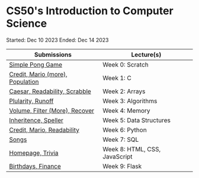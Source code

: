 # CS50's Introduction to Computer Science

Started: Dec 10 2023
Ended: Dec 14 2023

| Submissions                                                     | Lecture(s)                    |
|-----------------------------------------------------------------|-------------------------------|
| [Simple Pong Game](https://scratch.mit.edu/projects/937971609/) | Week 0: Scratch               |
| [Credit, Mario (more), Population](./Week01_C)                  | Week 1: C                     |
| [Caesar, Readability, Scrabble](./Week02_Arrays)                | Week 2: Arrays                |
| [Plularity, Runoff](./Week03_Algorithms)                        | Week 3: Algorithms            |
| [Volume, Filter (More), Recover](./Week04_Memory)               | Week 4: Memory                |
| [Inheritence, Speller](./Week05_DataStructures)                 | Week 5: Data Structures       |
| [Credit, Mario, Readability](./Week06_Python)                   | Week 6: Python                |
| [Songs](./Week07_SQL)                                           | Week 7: SQL                   |
| [Homepage, Trivia](./Week08_Html_CSS_JS)                        | Week 8: HTML, CSS, JavaScript |
| [Birthdays, Finance](./Week09_Flask)                            | Week 9: Flask                 |

